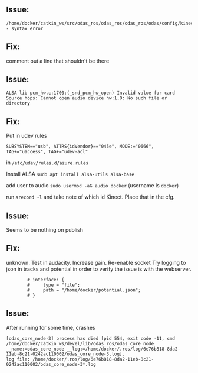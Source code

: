 ## Issue:
```
/home/docker/catkin_ws/src/odas_ros/odas_ros/odas_ros/odas/config/kinect.cfg:265 - syntax error
```

## Fix:
comment out a line that shouldn't be there

## Issue:
```
ALSA lib pcm_hw.c:1700:(_snd_pcm_hw_open) Invalid value for card
Source hops: Cannot open audio device hw:1,0: No such file or directory
```

## Fix:
Put in udev rules
```
SUBSYSTEM=="usb", ATTRS{idVendor}=="045e", MODE:="0666", TAG+="uaccess", TAG+="udev-acl"
```
in `/etc/udev/rules.d/azure.rules`

Install ALSA `sudo apt install alsa-utils alsa-base`

add user to audio `sudo usermod -aG audio docker` (username is `docker`)

run `arecord -l` and take note of which id Kinect. Place that in the cfg.

## Issue:
Seems to be nothing on publish

## Fix:
unknown. Test in audacity. Increase gain. Re-enable socket
Try logging to json in tracks and potential in order to verify the issue is with the webserver.
```
        # interface: {
        #     type = "file";
        #     path = "/home/docker/potential.json";
        # }
```

## Issue:
After running for some time, crashes
```
[odas_core_node-3] process has died [pid 554, exit code -11, cmd /home/docker/catkin_ws/devel/lib/odas_ros/odas_core_node __name:=odas_core_node __log:=/home/docker/.ros/log/6e76b818-8da2-11eb-8c21-0242ac110002/odas_core_node-3.log].
log file: /home/docker/.ros/log/6e76b818-8da2-11eb-8c21-0242ac110002/odas_core_node-3*.log
```